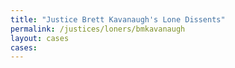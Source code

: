 ```yaml
---
title: "Justice Brett Kavanaugh's Lone Dissents"
permalink: /justices/loners/bmkavanaugh
layout: cases
cases:
---
```

